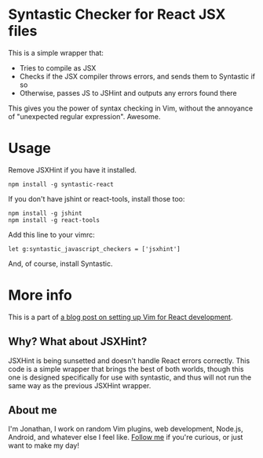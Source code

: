 # Syntastic Checker for React JSX files

This is a simple wrapper that:
* Tries to compile as JSX
* Checks if the JSX compiler throws errors, and sends them to Syntastic if so
* Otherwise, passes JS to JSHint and outputs any errors found there

This gives you the power of syntax checking in Vim, without the annoyance of "unexpected regular expression". Awesome.

# Usage

Remove JSXHint if you have it installed.

```
npm install -g syntastic-react
```

If you don't have jshint or react-tools, install those too:

```
npm install -g jshint
npm install -g react-tools
```

Add this line to your vimrc:

```
let g:syntastic_javascript_checkers = ['jsxhint']
```

And, of course, install Syntastic.

# More info

This is a part of [a blog post on setting up Vim for React development](articles/setting-up-vim-for-react-js-jsx-02-03-2015).

## Why? What about JSXHint?

JSXHint is being sunsetted and doesn't handle React errors correctly. This code is a simple wrapper that brings the best of both worlds, though this one is designed specifically for use with syntastic, and thus will not run the same way as the previous JSXHint wrapper.

## About me

I'm Jonathan, I work on random Vim plugins, web development, Node.js, Android, and whatever else I feel like. [Follow me](https://github.com/jaxbot) if you're curious, or just want to make my day!
